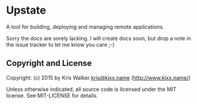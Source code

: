 Upstate
=======

A tool for building, deploying and managing remote applications.

Sorry the docs are sorely lacking. I will create docs soon, but drop a note in the issue tracker to let me know you care ;-)


Copyright and License
---------------------
Copyright: (c) 2015 by Kris Walker <kris@kixx.name> (http://www.kixx.name/)

Unless otherwise indicated, all source code is licensed under the MIT license. See MIT-LICENSE for details.
